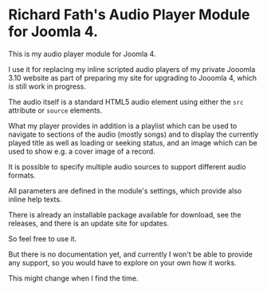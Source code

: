 # Richard Fath's Audio Player Module for Joomla 4.
This is my audio player module for Joomla 4.

I use it for replacing my inline scripted audio players of my private Jooomla 3.10 website as part of preparing my site for upgrading to Jooomla 4, which is still work in progress.

The audio itself is a standard HTML5 audio element using either the `src` attribute or `source` elements.

What my player provides in addition is a playlist which can be used to navigate to sections of the audio (mostly songs) and to display the currently played title as well as loading or seeking status, and an image which can be used to show e.g. a cover image of a record.

It is possible to specify multiple audio sources to support different audio formats.

All parameters are defined in the module's settings, which provide also inline help texts.

There is already an installable package available for download, see the releases, and there is an update site for updates.

So feel free to use it.

But there is no documentation yet, and currently I won't be able to provide any support, so you would have to explore on your own how it works.

This might change when I find the time.
